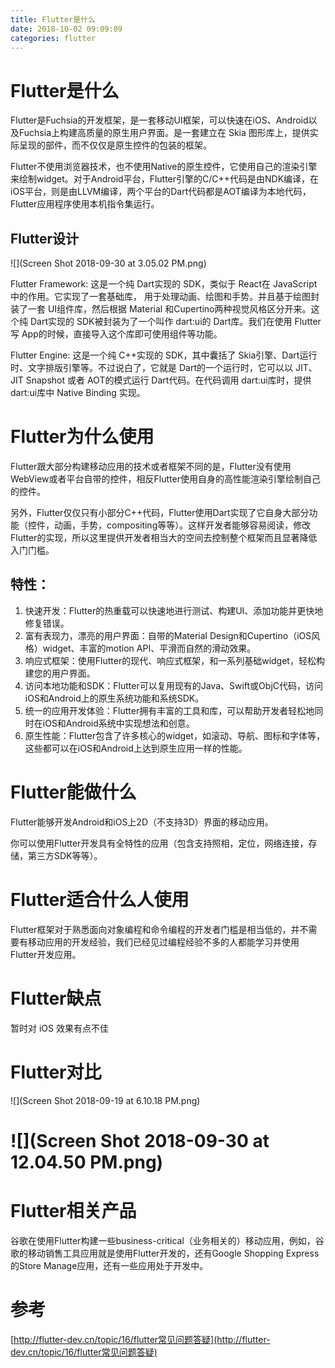 ```yaml
---
title: Flutter是什么
date: 2018-10-02 09:09:09
categories: flutter
---
```

# Flutter是什么

Flutter是Fuchsia的开发框架，是一套移动UI框架，可以快速在iOS、Android以及Fuchsia上构建高质量的原生用户界面。是一套建立在 Skia 图形库上，提供实际呈现的部件，而不仅仅是原生控件的包装的框架。

Flutter不使用浏览器技术，也不使用Native的原生控件，它使用自己的渲染引擎来绘制widget。对于Android平台，Flutter引擎的C/C++代码是由NDK编译，在iOS平台，则是由LLVM编译，两个平台的Dart代码都是AOT编译为本地代码，Flutter应用程序使用本机指令集运行。

## Flutter设计

![](Screen Shot 2018-09-30 at 3.05.02 PM.png)

Flutter Framework: 这是一个纯 Dart实现的 SDK，类似于 React在 JavaScript中的作用。它实现了一套基础库， 用于处理动画、绘图和手势。并且基于绘图封装了一套 UI组件库，然后根据 Material 和Cupertino两种视觉风格区分开来。这个纯 Dart实现的 SDK被封装为了一个叫作 dart:ui的 Dart库。我们在使用 Flutter写 App的时候，直接导入这个库即可使用组件等功能。

Flutter Engine: 这是一个纯 C++实现的 SDK，其中囊括了 Skia引擎、Dart运行时、文字排版引擎等。不过说白了，它就是 Dart的一个运行时，它可以以 JIT、JIT Snapshot 或者 AOT的模式运行 Dart代码。在代码调用 dart:ui库时，提供 dart:ui库中 Native Binding 实现。

# Flutter为什么使用

Flutter跟大部分构建移动应用的技术或者框架不同的是，Flutter没有使用WebView或者平台自带的控件，相反Flutter使用自身的高性能渲染引擎绘制自己的控件。

另外，Flutter仅仅只有小部分C++代码，Flutter使用Dart实现了它自身大部分功能（控件，动画，手势，compositing等等）。这样开发者能够容易阅读，修改Flutter的实现，所以这里提供开发者相当大的空间去控制整个框架而且显著降低入门门槛。

## 特性：

1. 快速开发：Flutter的热重载可以快速地进行测试、构建UI、添加功能并更快地修复错误。
2. 富有表现力，漂亮的用户界面：自带的Material Design和Cupertino（iOS风格）widget、丰富的motion API、平滑而自然的滑动效果。
3. 响应式框架：使用Flutter的现代、响应式框架，和一系列基础widget，轻松构建您的用户界面。
4. 访问本地功能和SDK：Flutter可以复用现有的Java、Swift或ObjC代码，访问iOS和Android上的原生系统功能和系统SDK。
5. 统一的应用开发体验：Flutter拥有丰富的工具和库，可以帮助开发者轻松地同时在iOS和Android系统中实现想法和创意。
6. 原生性能：Flutter包含了许多核心的widget，如滚动、导航、图标和字体等，这些都可以在iOS和Android上达到原生应用一样的性能。

# Flutter能做什么

Flutter能够开发Android和iOS上2D（不支持3D）界面的移动应用。

你可以使用Flutter开发具有全特性的应用（包含支持照相，定位，网络连接，存储，第三方SDK等等）。

# Flutter适合什么人使用

Flutter框架对于熟悉面向对象编程和命令编程的开发者门槛是相当低的，并不需要有移动应用的开发经验，我们已经见过编程经验不多的人都能学习并使用Flutter开发应用。

# Flutter缺点

暂时对 iOS 效果有点不佳

# Flutter对比

![](Screen Shot 2018-09-19 at 6.10.18 PM.png)

# ![](Screen Shot 2018-09-30 at 12.04.50 PM.png)

# Flutter相关产品

谷歌在使用Flutter构建一些business-critical（业务相关的）移动应用，例如，谷歌的移动销售工具应用就是使用Flutter开发的，还有Google Shopping Express的Store Manage应用，还有一些应用处于开发中。



# 参考

[http://flutter-dev.cn/topic/16/flutter常见问题答疑](http://flutter-dev.cn/topic/16/flutter常见问题答疑)

